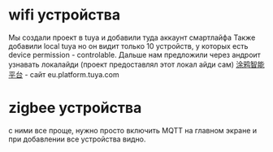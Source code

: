 # wifi устройства
Мы создали проект в tuya
и добавили туда аккаунт смартлайфа
Также добавили local tuya но он видит только 10 устройств, у которых есть device permission - controlable.
Дальше нам предложили через андроит узнавать локалайди
(проект предоставлял этот локал айди сам)
[涂鸦智能平台](https://eu.platform.tuya.com/cloud/basic?id=p1751454186324u5metx&toptab=related&abilityAuth=0&region=EU&deviceTab=all) - сайт eu.platform.tuya.com

# zigbee устройства
с ними все проще, нужно просто включить MQTT на главном экране и при добавлении все устройства видно. 

